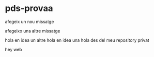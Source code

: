 # pds-provaa


afegeix un nou missatge


afegeixo una altre missatge

hola en idea
un altre hola en idea
una hola des del meu repository privat

hey web
